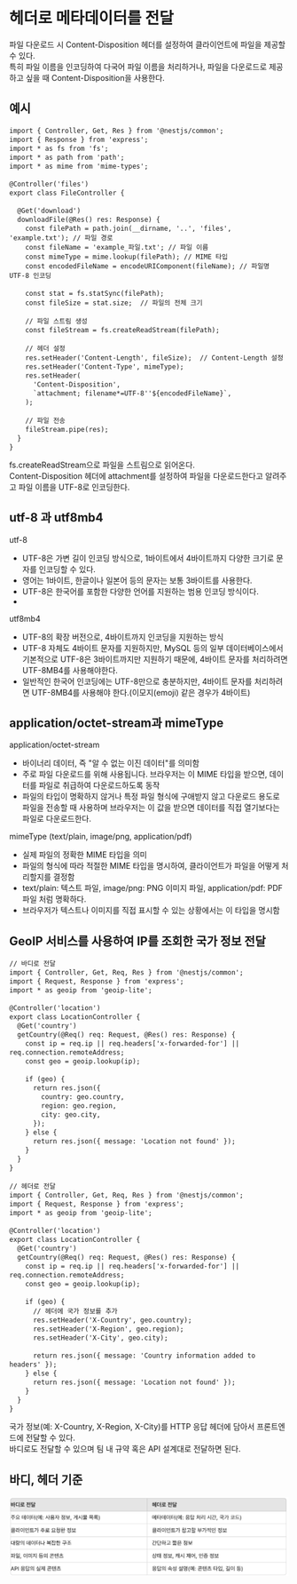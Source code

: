 # 헤더로 메타데이터를 전달

파일 다운로드 시 Content-Disposition 헤더를 설정하여 클라이언트에 파일을 제공할 수 있다.  
특히 파일 이름을 인코딩하여 다국어 파일 이름을 처리하거나, 파일을 다운로드로 제공하고 싶을 때 Content-Disposition을 사용한다.

## 예시

```
import { Controller, Get, Res } from '@nestjs/common';
import { Response } from 'express';
import * as fs from 'fs';
import * as path from 'path';
import * as mime from 'mime-types';

@Controller('files')
export class FileController {

  @Get('download')
  downloadFile(@Res() res: Response) {
    const filePath = path.join(__dirname, '..', 'files', 'example.txt'); // 파일 경로
    const fileName = 'example_파일.txt'; // 파일 이름
    const mimeType = mime.lookup(filePath); // MIME 타입
    const encodedFileName = encodeURIComponent(fileName); // 파일명 UTF-8 인코딩

    const stat = fs.statSync(filePath);
    const fileSize = stat.size;  // 파일의 전체 크기

    // 파일 스트림 생성
    const fileStream = fs.createReadStream(filePath);

    // 헤더 설정
    res.setHeader('Content-Length', fileSize);  // Content-Length 설정
    res.setHeader('Content-Type', mimeType);
    res.setHeader(
      'Content-Disposition',
      `attachment; filename*=UTF-8''${encodedFileName}`,
    );

    // 파일 전송
    fileStream.pipe(res);
  }
}

```

fs.createReadStream으로 파일을 스트림으로 읽어온다.  
Content-Disposition 헤더에 attachment를 설정하여 파일을 다운로드한다고 알려주고 파일 이름을 UTF-8로 인코딩한다.

## utf-8 과 utf8mb4

utf-8

- UTF-8은 가변 길이 인코딩 방식으로, 1바이트에서 4바이트까지 다양한 크기로 문자를 인코딩할 수 있다.
- 영어는 1바이트, 한글이나 일본어 등의 문자는 보통 3바이트를 사용한다.
- UTF-8은 한국어를 포함한 다양한 언어를 지원하는 범용 인코딩 방식이다.
-

utf8mb4

- UTF-8의 확장 버전으로, 4바이트까지 인코딩을 지원하는 방식
- UTF-8 자체도 4바이트 문자를 지원하지만, MySQL 등의 일부 데이터베이스에서 기본적으로 UTF-8은 3바이트까지만 지원하기 때문에, 4바이트 문자를 처리하려면 UTF-8MB4를 사용해야한다.
- 일반적인 한국어 인코딩에는 UTF-8만으로 충분하지만, 4바이트 문자를 처리하려면 UTF-8MB4를 사용해야 한다.(이모지(emoji) 같은 경우가 4바이트)

## application/octet-stream과 mimeType

application/octet-stream

- 바이너리 데이터, 즉 "알 수 없는 이진 데이터"를 의미함
- 주로 파일 다운로드를 위해 사용됩니다. 브라우저는 이 MIME 타입을 받으면, 데이터를 파일로 취급하여 다운로드하도록 동작
- 파일의 타입이 명확하지 않거나 특정 파일 형식에 구애받지 않고 다운로드 용도로 파일을 전송할 때 사용하며 브라우저는 이 값을 받으면 데이터를 직접 열기보다는 파일로 다운로드한다.

mimeType (text/plain, image/png, application/pdf)

- 실제 파일의 정확한 MIME 타입을 의미
- 파일의 형식에 따라 적절한 MIME 타입을 명시하여, 클라이언트가 파일을 어떻게 처리할지를 결정함
- text/plain: 텍스트 파일, image/png: PNG 이미지 파일, application/pdf: PDF 파일 처럼 명확하다.
- 브라우저가 텍스트나 이미지를 직접 표시할 수 있는 상황에서는 이 타입을 명시함

## GeoIP 서비스를 사용하여 IP를 조회한 국가 정보 전달

```
// 바디로 전달
import { Controller, Get, Req, Res } from '@nestjs/common';
import { Request, Response } from 'express';
import * as geoip from 'geoip-lite';

@Controller('location')
export class LocationController {
  @Get('country')
  getCountry(@Req() req: Request, @Res() res: Response) {
    const ip = req.ip || req.headers['x-forwarded-for'] || req.connection.remoteAddress;
    const geo = geoip.lookup(ip);

    if (geo) {
      return res.json({
        country: geo.country,
        region: geo.region,
        city: geo.city,
      });
    } else {
      return res.json({ message: 'Location not found' });
    }
  }
}

// 헤더로 전달
import { Controller, Get, Req, Res } from '@nestjs/common';
import { Request, Response } from 'express';
import * as geoip from 'geoip-lite';

@Controller('location')
export class LocationController {
  @Get('country')
  getCountry(@Req() req: Request, @Res() res: Response) {
    const ip = req.ip || req.headers['x-forwarded-for'] || req.connection.remoteAddress;
    const geo = geoip.lookup(ip);

    if (geo) {
      // 헤더에 국가 정보를 추가
      res.setHeader('X-Country', geo.country);
      res.setHeader('X-Region', geo.region);
      res.setHeader('X-City', geo.city);

      return res.json({ message: 'Country information added to headers' });
    } else {
      return res.json({ message: 'Location not found' });
    }
  }
}

```

국가 정보(예: X-Country, X-Region, X-City)를 HTTP 응답 헤더에 담아서 프론트엔드에 전달할 수 있다.  
바디로도 전달할 수 있으며 팀 내 규약 혹은 API 설계대로 전달하면 된다.

## 바디, 헤더 기준

![헤더 혹은 바디](/asset/header.png)
